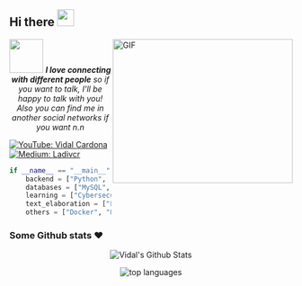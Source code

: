 

<!--
**Ladivcr/Ladivcr** is a ✨ _special_ ✨ repository because its `README.md` (this file) appears on your GitHub profile.
-->
<h2>Hi there <img src="https://raw.githubusercontent.com/iampavangandhi/iampavangandhi/master/gifs/Hi.gif" width="30px"> </h2>         



<img width="320" height="256" align="right" alt="GIF" src="https://media.giphy.com/media/13HgwGsXF0aiGY/giphy.gif" />

</em></p>
<p align="center">
<img src="https://media.giphy.com/media/LnQjpWaON8nhr21vNW/giphy.gif" width="60"> <em><b>I love connecting with different people</b>
    so if you want to talk, I'll be happy to talk with you!</b> Also you can find me in another social networks if you want n.n</em>
</p>

[![YouTube: Vidal Cardona](https://img.shields.io/badge/youtube-red)](https://www.youtube.com/@ladivcr)
[![Medium: Ladivcr](https://img.shields.io/badge/medium-black)](https://medium.com/@ladivcr)



```python
if __name__ == "__main__":
    backend = ["Python", "FastAPI", "Django"]
    databases = ["MySQL", "Postgres", "Redis", "MongoDB"]
    learning = ["Cybersecurity", "Finance", "Nature", "Green Savings"]
    text_elaboration = ["LaTeX", "Word"]
    others = ["Docker", "Postman", "Insomnia", "S3"] 
```

### Some Github stats ❤️

<p align="center">
    <img src="https://github-readme-stats.vercel.app/api?username=ladivcr&&show_icons=true&theme=radical" alt="Vidal's Github Stats">
</p> 
<p align="center">
<img src="https://github-readme-stats.vercel.app/api/top-langs/?username=ladivcr&theme=radical" alt="top languages">
</p>

